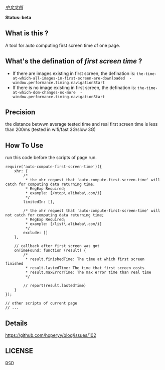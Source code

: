 *[中文文档](./README_zh.md)*

**Status: beta**

## What is this ?

A tool for auto computing first screen time of one page.

## What's the defination of *first screen time* ?

+   If there are images existing in first screen, the defination is: `the-time-at-which-all-images-in-first-screen-are-downloaded  -  window.performance.timing.navigationStart`
+   If there is no image existing in first screen, the defination is: `the-time-at-which-dom-changes-no-more  -  window.performance.timing.navigationStart`

## Precision

the distance betwwn average tested time and real first screen time is less than 200ms (tested in wifi/fast 3G/slow 3G)

## How To Use

run this code before the scripts of page run.

```
require('auto-compute-first-screen-time')({
    xhr: {
        /*
         * the xhr request that 'auto-compute-first-screen-time' will catch for computing data returning time;
         * RegExp Required;
         * example: [/mtop\.alibaba\.com/i]
         */
        limitedIn: [],

        /* the xhr request that 'auto-compute-first-screen-time' will not catch for computing data returning time;
         * RegExp Required;
         * example: [/list\.alibaba\.com/i]
         */
        exclude: []
    },

    // callback after first screen was got
    onTimeFound: function (result) {
        /* 
         * result.finishedTime: The time at which first screen finished
         * result.lastedTime: The time that first screen costs
         * result.maxErrorTime: The max error time than real time
         */

        // report(result.lastedTime)
    }
});

// other scripts of current page
// ...
```

## Details

https://github.com/hoperyy/blog/issues/102

## LICENSE

BSD